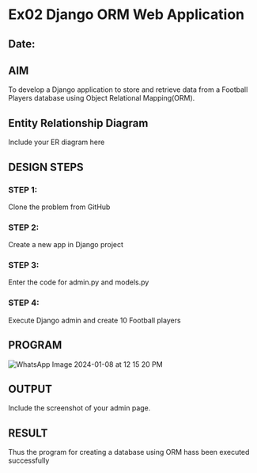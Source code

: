 # Ex02 Django ORM Web Application
## Date: 

## AIM
To develop a Django application to store and retrieve data from a Football Players database using Object Relational Mapping(ORM).

## Entity Relationship Diagram

Include your ER diagram here

## DESIGN STEPS

### STEP 1:
Clone the problem from GitHub

### STEP 2:
Create a new app in Django project

### STEP 3:
Enter the code for admin.py and models.py

### STEP 4:
Execute Django admin and create 10 Football players

## PROGRAM
![WhatsApp Image 2024-01-08 at 12 15 20 PM](https://github.com/Anjana2205/ORM/assets/144869446/881898d0-38f3-48ec-bbcf-99a7b342658e)



## OUTPUT

Include the screenshot of your admin page.


## RESULT
Thus the program for creating a database using ORM hass been executed successfully
